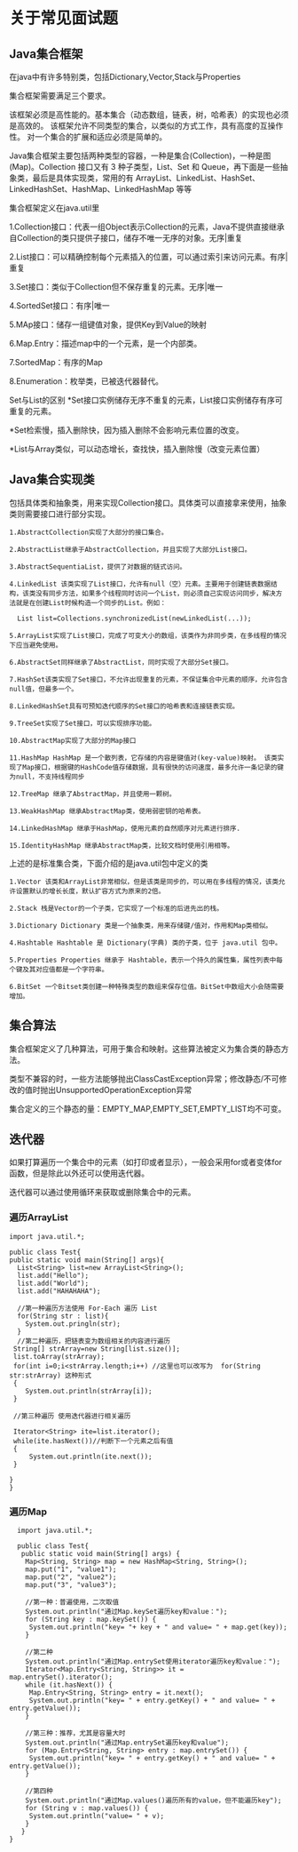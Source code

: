 # 关于常见面试题

## Java集合框架

在java中有许多特别类，包括Dictionary,Vector,Stack与Properties  

集合框架需要满足三个要求。  

  该框架必须是高性能的。基本集合（动态数组，链表，树，哈希表）的实现也必须是高效的。
  该框架允许不同类型的集合，以类似的方式工作，具有高度的互操作性。
  对一个集合的扩展和适应必须是简单的。

Java集合框架主要包括两种类型的容器，一种是集合(Collection)，一种是图(Map)。Collection 接口又有 3 种子类型，List、Set 和 Queue，再下面是一些抽象类，最后是具体实现类，常用的有 ArrayList、LinkedList、HashSet、LinkedHashSet、HashMap、LinkedHashMap 等等  

集合框架定义在java.util里

  1.Collection接口：代表一组Object表示Collection的元素，Java不提供直接继承自Collection的类只提供子接口，储存不唯一无序的对象。无序|重复  

  2.List接口：可以精确控制每个元素插入的位置，可以通过索引来访问元素。有序|重复  

  3.Set接口：类似于Collection但不保存重复的元素。无序|唯一  

  4.SortedSet接口：有序|唯一  

  5.MAp接口：储存一组键值对象，提供Key到Value的映射  

  6.Map.Entry：描述map中的一个元素，是一个内部类。  

  7.SortedMap：有序的Map  

  8.Enumeration：枚举类，已被迭代器替代。   

Set与List的区别
*Set接口实例储存无序不重复的元素，List接口实例储存有序可重复的元素。  

*Set检索慢，插入删除快，因为插入删除不会影响元素位置的改变。  

*List与Array类似，可以动态增长，查找快，插入删除慢（改变元素位置）  

## Java集合实现类  

包括具体类和抽象类，用来实现Collection接口。具体类可以直接拿来使用，抽象类则需要接口进行部分实现。

    1.AbstractCollection实现了大部分的接口集合。

    2.AbstractList继承于AbstractCollection，并且实现了大部分List接口。

    3.AbstractSequentiaList，提供了对数据的链式访问。

    4.LinkedList 该类实现了List接口，允许有null（空）元素。主要用于创建链表数据结构，该类没有同步方法，如果多个线程同时访问一个List，则必须自己实现访问同步，解决方法就是在创建List时候构造一个同步的List。例如：

      List list=Collections.synchronizedList(newLinkedList(...));

    5.ArrayList实现了List接口，完成了可变大小的数组，该类作为非同步类，在多线程的情况下应当避免使用。

    6.AbstractSet同样继承了AbstractList，同时实现了大部分Set接口。

    7.HashSet该类实现了Set接口，不允许出现重复的元素，不保证集合中元素的顺序，允许包含null值，但最多一个。

    8.LinkedHashSet具有可预知迭代顺序的Set接口的哈希表和连接链表实现。

    9.TreeSet实现了Set接口，可以实现排序功能。

    10.AbstractMap实现了大部分的Map接口

    11.HashMap HashMap 是一个散列表，它存储的内容是键值对(key-value)映射。 该类实现了Map接口，根据键的HashCode值存储数据，具有很快的访问速度，最多允许一条记录的键为null，不支持线程同步  

    12.TreeMap 继承了AbstractMap，并且使用一颗树。  

    13.WeakHashMap 继承AbstractMap类，使用弱密钥的哈希表。  

    14.LinkedHashMap 继承于HashMap，使用元素的自然顺序对元素进行排序.  

    15.IdentityHashMap 继承AbstractMap类，比较文档时使用引用相等。

上述的是标准集合类，下面介绍的是java.util包中定义的类

    1.Vector 该类和ArrayList非常相似，但是该类是同步的，可以用在多线程的情况，该类允许设置默认的增长长度，默认扩容方式为原来的2倍。

    2.Stack 栈是Vector的一个子类，它实现了一个标准的后进先出的栈。

    3.Dictionary Dictionary 类是一个抽象类，用来存储键/值对，作用和Map类相似。

    4.Hashtable Hashtable 是 Dictionary(字典) 类的子类，位于 java.util 包中。

    5.Properties Properties 继承于 Hashtable，表示一个持久的属性集，属性列表中每个键及其对应值都是一个字符串。

    6.BitSet 一个Bitset类创建一种特殊类型的数组来保存位值。BitSet中数组大小会随需要增加。


## 集合算法

集合框架定义了几种算法，可用于集合和映射。这些算法被定义为集合类的静态方法。

类型不兼容的时，一些方法能够抛出ClassCastException异常；修改静态/不可修改的值时抛出UnsupportedOperationException异常

集合定义的三个静态的量：EMPTY_MAP,EMPTY_SET,EMPTY_LIST均不可变。

## 迭代器

如果打算遍历一个集合中的元素（如打印或者显示），一般会采用for或者变体for函数，但是除此以外还可以使用迭代器。

迭代器可以通过使用循环来获取或删除集合中的元素。

### 遍历ArrayList

    import java.util.*;

    public class Test{
    public static void main(String[] args){
      List<String> list=new ArrayList<String>();
      list.add("Hello");
      list.add("World");
      list.add("HAHAHAHA");

      //第一种遍历方法使用 For-Each 遍历 List
      for(String str : list){
        System.out.pringln(str);
      }
      //第二种遍历，把链表变为数组相关的内容进行遍历
     String[] strArray=new String[list.size()];
     list.toArray(strArray);
     for(int i=0;i<strArray.length;i++) //这里也可以改写为  for(String str:strArray) 这种形式
     {
        System.out.println(strArray[i]);
     }

     //第三种遍历 使用迭代器进行相关遍历

     Iterator<String> ite=list.iterator();
     while(ite.hasNext())//判断下一个元素之后有值
     {
         System.out.println(ite.next());
     }

    }
    }

### 遍历Map

      import java.util.*;

      public class Test{
       public static void main(String[] args) {
        Map<String, String> map = new HashMap<String, String>();
        map.put("1", "value1");
        map.put("2", "value2");
        map.put("3", "value3");

        //第一种：普遍使用，二次取值
        System.out.println("通过Map.keySet遍历key和value：");
        for (String key : map.keySet()) {
         System.out.println("key= "+ key + " and value= " + map.get(key));
        }

        //第二种
        System.out.println("通过Map.entrySet使用iterator遍历key和value：");
        Iterator<Map.Entry<String, String>> it = map.entrySet().iterator();
        while (it.hasNext()) {
         Map.Entry<String, String> entry = it.next();
         System.out.println("key= " + entry.getKey() + " and value= " + entry.getValue());
        }

        //第三种：推荐，尤其是容量大时
        System.out.println("通过Map.entrySet遍历key和value");
        for (Map.Entry<String, String> entry : map.entrySet()) {
         System.out.println("key= " + entry.getKey() + " and value= " + entry.getValue());
        }

        //第四种
        System.out.println("通过Map.values()遍历所有的value，但不能遍历key");
        for (String v : map.values()) {
         System.out.println("value= " + v);
        }
       }
    }
